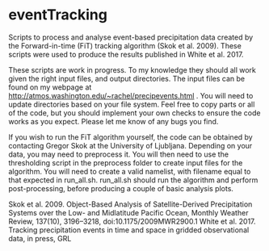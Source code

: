 # eventTracking
Scripts to process and analyse event-based precipitation data created by the Forward-in-time (FiT) tracking algorithm (Skok et al. 2009). These scripts were used to produce the results published in White et al. 2017.

These scripts are work in progress. To my knowledge they should all work given the right input files, and output directories. The input files can be found on my webpage at http://atmos.washington.edu/~rachel/precipevents.html . You will need to update directories based on your file system. Feel free to copy parts or all of the code, but you should implement your own checks to ensure the code works as you expect. Please let me know of any bugs you find.

If you wish to run the FiT algorithm yourself, the code can be obtained by contacting Gregor Skok at the University of Ljubljana. Depending on your data, you may need to preprocess it. You will then need to use the thresholding script in the preprocess folder to create input files for the algorithm. You will need to create a valid namelist, with filename equal to that expected in run_all.sh. run_all.sh should run the algorithm and perform post-processing, before producing a couple of basic analysis plots. 

Skok et al. 2009. Object-Based Analysis of Satellite-Derived Precipitation Systems over the Low- and Midlatitude Pacific Ocean, Monthly Weather Review, 137(10), 3196–3218, doi:10.1175/2009MWR2900.1
White et al. 2017. Tracking precipitation events in time and space in gridded observational data, in press, GRL
